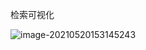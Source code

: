 



检索可视化

![image-20210520153145243](C:\Users\Administrator\Desktop\vehicle_osaf_20\README.assets\image-20210520153145243.png)



